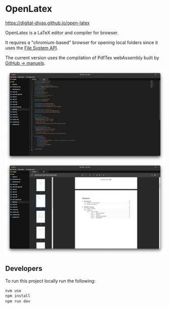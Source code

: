 # OpenLatex

<https://digital-divas.github.io/open-latex>

OpenLatex is a LaTeX editor and compiler for browser.

It requires a "chromium-based" browser for opening local folders since it uses the [File System API](https://developer.mozilla.org/en-US/docs/Web/API/File_System_API).

The current version uses the compilation of PdfTex webAssembly built by [GitHub -> manuels](https://github.com/manuels/texlive.js).

![editor-example](./assets/example.png)
![pdf-rendered](./assets/pdf-rendered.png)

## Developers

To run this project locally run the following:

```sh
nvm use
npm install
npm run dev
```
